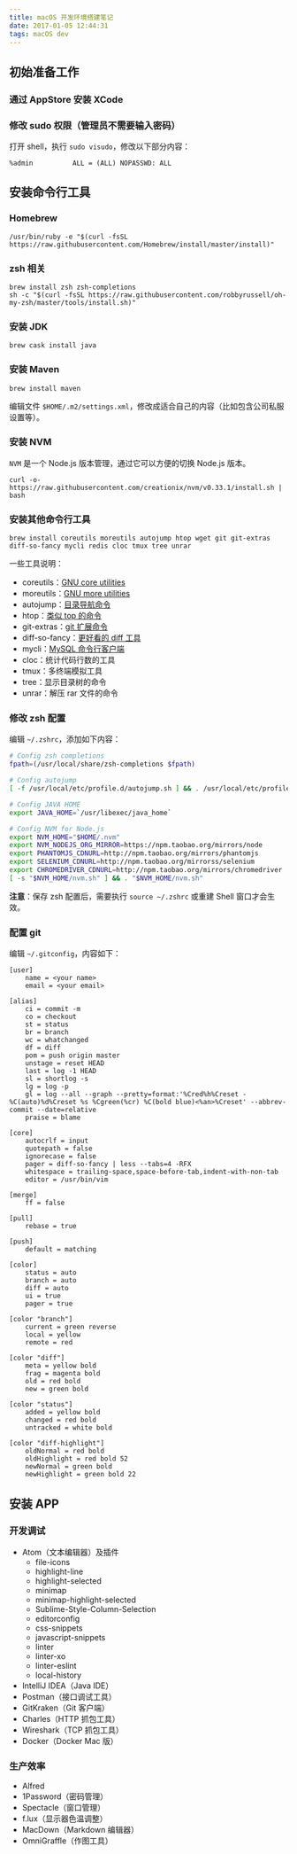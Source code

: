 ```yaml
---
title: macOS 开发环境搭建笔记
date: 2017-01-05 12:44:31
tags: macOS dev
---
```


## 初始准备工作

### 通过 AppStore 安装 XCode

### 修改 sudo 权限（管理员不需要输入密码）

打开 shell，执行 `sudo visudo`，修改以下部分内容：

```
%admin          ALL = (ALL) NOPASSWD: ALL
```

<!-- more -->

## 安装命令行工具

### Homebrew

```
/usr/bin/ruby -e "$(curl -fsSL https://raw.githubusercontent.com/Homebrew/install/master/install)"
```

### zsh 相关

```
brew install zsh zsh-completions
sh -c "$(curl -fsSL https://raw.githubusercontent.com/robbyrussell/oh-my-zsh/master/tools/install.sh)"
```

### 安装 JDK

```
brew cask install java
```

### 安装 Maven

```
brew install maven
```

编辑文件 `$HOME/.m2/settings.xml`，修改成适合自己的内容（比如包含公司私服设置等）。

### 安装 NVM

`NVM` 是一个 Node.js 版本管理，通过它可以方便的切换 Node.js 版本。

```
curl -o- https://raw.githubusercontent.com/creationix/nvm/v0.33.1/install.sh | bash
```

### 安装其他命令行工具

```
brew install coreutils moreutils autojump htop wget git git-extras diff-so-fancy mycli redis cloc tmux tree unrar
```

一些工具说明：

- coreutils：[GNU core utilities](https://www.gnu.org/software/coreutils/)
- moreutils：[GNU more utilities](https://www.gnu.org/software/moreutils/)
- autojump：[目录导航命令](https://github.com/wting/autojump)
- htop：[类似 top 的命令](https://hisham.hm/htop/)
- git-extras：[git 扩展命令](https://github.com/tj/git-extras/blob/master/Commands.md)
- diff-so-fancy：[更好看的 diff 工具](https://github.com/so-fancy/diff-so-fancy)
- mycli：[MySQL 命令行客户端](https://github.com/dbcli/mycli)
- cloc：统计代码行数的工具
- tmux：多终端模拟工具
- tree：显示目录树的命令
- unrar：解压 rar 文件的命令

### 修改 zsh 配置

编辑 `~/.zshrc`，添加如下内容：

```sh
# Config zsh completions
fpath=(/usr/local/share/zsh-completions $fpath)

# Config autojump
[ -f /usr/local/etc/profile.d/autojump.sh ] && . /usr/local/etc/profile.d/autojump.sh

# Config JAVA HOME
export JAVA_HOME=`/usr/libexec/java_home`

# Config NVM for Node.js
export NVM_HOME="$HOME/.nvm"
export NVM_NODEJS_ORG_MIRROR=https://npm.taobao.org/mirrors/node
export PHANTOMJS_CDNURL=http://npm.taobao.org/mirrors/phantomjs
export SELENIUM_CDNURL=http://npm.taobao.org/mirrorss/selenium
export CHROMEDRIVER_CDNURL=http://npm.taobao.org/mirrors/chromedriver
[ -s "$NVM_HOME/nvm.sh" ] && . "$NVM_HOME/nvm.sh"
```

**注意**：保存 zsh 配置后，需要执行 `source ~/.zshrc` 或重建 Shell 窗口才会生效。

### 配置 git

编辑 `~/.gitconfig`，内容如下：

```
[user]
    name = <your name>
    email = <your email>

[alias]
    ci = commit -m
    co = checkout
    st = status
    br = branch
    wc = whatchanged
    df = diff
    pom = push origin master
    unstage = reset HEAD
    last = log -1 HEAD
    sl = shortlog -s
    lg = log -p
    gl = log --all --graph --pretty=format:'%Cred%h%Creset -%C(auto)%d%Creset %s %Cgreen(%cr) %C(bold blue)<%an>%Creset' --abbrev-commit --date=relative
    praise = blame

[core]
    autocrlf = input
    quotepath = false
    ignorecase = false
    pager = diff-so-fancy | less --tabs=4 -RFX
    whitespace = trailing-space,space-before-tab,indent-with-non-tab
    editor = /usr/bin/vim

[merge]
    ff = false

[pull]
    rebase = true

[push]
    default = matching

[color]
    status = auto
    branch = auto
    diff = auto
    ui = true
    pager = true

[color "branch"]
    current = green reverse
    local = yellow
    remote = red

[color "diff"]
    meta = yellow bold
    frag = magenta bold
    old = red bold
    new = green bold

[color "status"]
    added = yellow bold
    changed = red bold
    untracked = white bold

[color "diff-highlight"]
    oldNormal = red bold
    oldHighlight = red bold 52
    newNormal = green bold
    newHighlight = green bold 22
```

## 安装 APP

### 开发调试

- Atom（文本编辑器）及插件
  - file-icons
  - highlight-line
  - highlight-selected
  - minimap
  - minimap-highlight-selected
  - Sublime-Style-Column-Selection
  - editorconfig
  - css-snippets
  - javascript-snippets
  - linter
  - linter-xo
  - linter-eslint
  - local-history
- IntelliJ IDEA（Java IDE）
- Postman（接口调试工具）
- GitKraken（Git 客户端）
- Charles（HTTP 抓包工具）
- Wireshark（TCP 抓包工具）
- Docker（Docker Mac 版）

### 生产效率

- Alfred
- 1Password（密码管理）
- Spectacle（窗口管理）
- f.lux（显示器色温调整）
- MacDown（Markdown 编辑器）
- OmniGraffle（作图工具）
